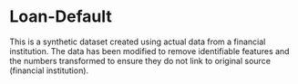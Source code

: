 # Loan-Default
This is a synthetic dataset created using actual data from a financial institution. The data has been modified to remove identifiable features and the numbers transformed to ensure they do not link to original source (financial institution).
